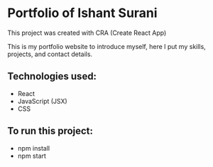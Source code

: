 # Portfolio of Ishant Surani

This project was created with CRA (Create React App)

This is my portfolio website to introduce myself, here I put my skills, projects, and contact details.

## Technologies used:
- React
- JavaScript (JSX)
- CSS
 
## To run this project:
- npm install
- npm start
